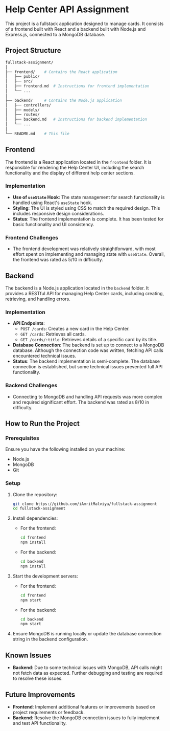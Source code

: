 # Help Center API Assignment

This project is a fullstack application designed to manage cards. It consists of a frontend built with React and a backend built with Node.js and Express.js, connected to a MongoDB database.

## Project Structure

```bash
fullstack-assignment/
│
├── frontend/    # Contains the React application
│   ├── public/
│   ├── src/
│   ├── frontend.md  # Instructions for frontend implementation
│   └── ...
│
├── backend/     # Contains the Node.js application
│   ├── controllers/
│   ├── models/
│   ├── routes/
│   ├── backend.md   # Instructions for backend implementation
│   └── ...
│
└── README.md    # This file
```

## Frontend

The frontend is a React application located in the `frontend` folder. It is responsible for rendering the Help Center UI, including the search functionality and the display of different help center sections.

### Implementation

- **Use of `useState` Hook**: The state management for search functionality is handled using React's `useState` hook.
- **Styling**: The UI is styled using CSS to match the required design. This includes responsive design considerations.
- **Status**: The frontend implementation is complete. It has been tested for basic functionality and UI consistency.

### Frontend Challenges

- The frontend development was relatively straightforward, with most effort spent on implementing and managing state with `useState`. Overall, the frontend was rated as 5/10 in difficulty.

## Backend

The backend is a Node.js application located in the `backend` folder. It provides a RESTful API for managing Help Center cards, including creating, retrieving, and handling errors.

### Implementation

- **API Endpoints**:
  - `POST /cards`: Creates a new card in the Help Center.
  - `GET /cards`: Retrieves all cards.
  - `GET /cards/:title`: Retrieves details of a specific card by its title.
- **Database Connection**: The backend is set up to connect to a MongoDB database. Although the connection code was written, fetching API calls encountered technical issues.
- **Status**: The backend implementation is semi-complete. The database connection is established, but some technical issues prevented full API functionality.

### Backend Challenges

- Connecting to MongoDB and handling API requests was more complex and required significant effort. The backend was rated as 8/10 in difficulty.

## How to Run the Project

### Prerequisites

Ensure you have the following installed on your machine:
- Node.js
- MongoDB
- Git

### Setup

1. Clone the repository:

    ```bash
    git clone https://github.com/iAmritMalviya/fullstack-assignment
    cd fullstack-assignment
    ```

2. Install dependencies:

    - For the frontend:

      ```bash
      cd frontend
      npm install
      ```

    - For the backend:

      ```bash
      cd backend
      npm install
      ```

3. Start the development servers:

    - For the frontend:

      ```bash
      cd frontend
      npm start
      ```

    - For the backend:

      ```bash
      cd backend
      npm start
      ```

4. Ensure MongoDB is running locally or update the database connection string in the backend configuration.

## Known Issues

- **Backend**: Due to some technical issues with MongoDB, API calls might not fetch data as expected. Further debugging and testing are required to resolve these issues.

## Future Improvements

- **Frontend**: Implement additional features or improvements based on project requirements or feedback.
- **Backend**: Resolve the MongoDB connection issues to fully implement and test API functionality.
